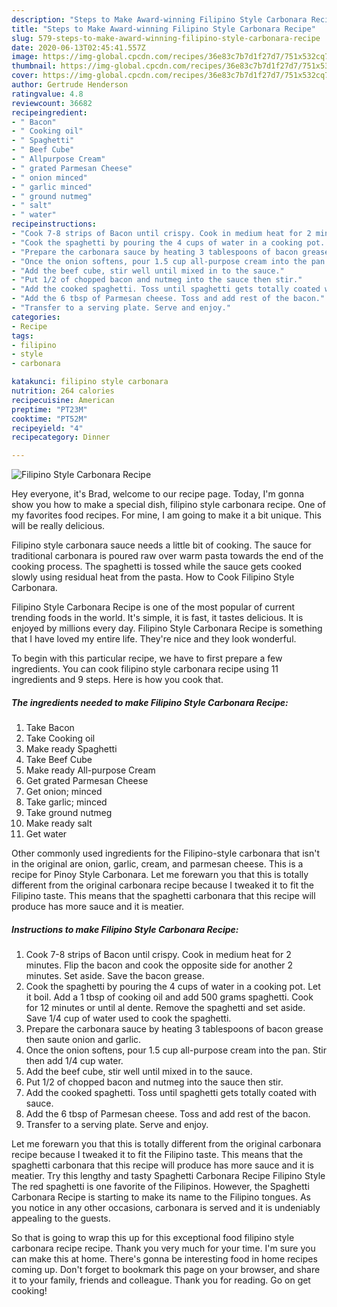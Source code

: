 ```yaml
---
description: "Steps to Make Award-winning Filipino Style Carbonara Recipe"
title: "Steps to Make Award-winning Filipino Style Carbonara Recipe"
slug: 579-steps-to-make-award-winning-filipino-style-carbonara-recipe
date: 2020-06-13T02:45:41.557Z
image: https://img-global.cpcdn.com/recipes/36e83c7b7d1f27d7/751x532cq70/filipino-style-carbonara-recipe-recipe-main-photo.jpg
thumbnail: https://img-global.cpcdn.com/recipes/36e83c7b7d1f27d7/751x532cq70/filipino-style-carbonara-recipe-recipe-main-photo.jpg
cover: https://img-global.cpcdn.com/recipes/36e83c7b7d1f27d7/751x532cq70/filipino-style-carbonara-recipe-recipe-main-photo.jpg
author: Gertrude Henderson
ratingvalue: 4.8
reviewcount: 36682
recipeingredient:
- " Bacon"
- " Cooking oil"
- " Spaghetti"
- " Beef Cube"
- " Allpurpose Cream"
- " grated Parmesan Cheese"
- " onion minced"
- " garlic minced"
- " ground nutmeg"
- " salt"
- " water"
recipeinstructions:
- "Cook 7-8 strips of Bacon until crispy. Cook in medium heat for 2 minutes. Flip the bacon and cook the opposite side for another 2 minutes. Set aside. Save the bacon grease."
- "Cook the spaghetti by pouring the 4 cups of water in a cooking pot. Let it boil. Add a 1 tbsp of cooking oil and add 500 grams spaghetti. Cook for 12 minutes or until al dente. Remove the spaghetti and set aside. Save 1/4 cup of water used to cook the spaghetti."
- "Prepare the carbonara sauce by heating 3 tablespoons of bacon grease then saute onion and garlic."
- "Once the onion softens, pour 1.5 cup all-purpose cream into the pan. Stir then add 1/4 cup water."
- "Add the beef cube, stir well until mixed in to the sauce."
- "Put 1/2 of chopped bacon and nutmeg into the sauce then stir."
- "Add the cooked spaghetti. Toss until spaghetti gets totally coated with sauce."
- "Add the 6 tbsp of Parmesan cheese. Toss and add rest of the bacon."
- "Transfer to a serving plate. Serve and enjoy."
categories:
- Recipe
tags:
- filipino
- style
- carbonara

katakunci: filipino style carbonara 
nutrition: 264 calories
recipecuisine: American
preptime: "PT23M"
cooktime: "PT52M"
recipeyield: "4"
recipecategory: Dinner

---
```



![Filipino Style Carbonara Recipe](https://img-global.cpcdn.com/recipes/36e83c7b7d1f27d7/751x532cq70/filipino-style-carbonara-recipe-recipe-main-photo.jpg)

Hey everyone, it's Brad, welcome to our recipe page. Today, I'm gonna show you how to make a special dish, filipino style carbonara recipe. One of my favorites food recipes. For mine, I am going to make it a bit unique. This will be really delicious.

Filipino style carbonara sauce needs a little bit of cooking. The sauce for traditional carbonara is poured raw over warm pasta towards the end of the cooking process. The spaghetti is tossed while the sauce gets cooked slowly using residual heat from the pasta. How to Cook Filipino Style Carbonara.

Filipino Style Carbonara Recipe is one of the most popular of current trending foods in the world. It's simple, it is fast, it tastes delicious. It is enjoyed by millions every day. Filipino Style Carbonara Recipe is something that I have loved my entire life. They're nice and they look wonderful.


To begin with this particular recipe, we have to first prepare a few ingredients. You can cook filipino style carbonara recipe using 11 ingredients and 9 steps. Here is how you cook that.

<!--inarticleads1-->

##### The ingredients needed to make Filipino Style Carbonara Recipe:

1. Take  Bacon
1. Take  Cooking oil
1. Make ready  Spaghetti
1. Take  Beef Cube
1. Make ready  All-purpose Cream
1. Get  grated Parmesan Cheese
1. Get  onion; minced
1. Take  garlic; minced
1. Take  ground nutmeg
1. Make ready  salt
1. Get  water


Other commonly used ingredients for the Filipino-style carbonara that isn&#39;t in the original are onion, garlic, cream, and parmesan cheese. This is a recipe for Pinoy Style Carbonara. Let me forewarn you that this is totally different from the original carbonara recipe because I tweaked it to fit the Filipino taste. This means that the spaghetti carbonara that this recipe will produce has more sauce and it is meatier. 

<!--inarticleads2-->

##### Instructions to make Filipino Style Carbonara Recipe:

1. Cook 7-8 strips of Bacon until crispy. Cook in medium heat for 2 minutes. Flip the bacon and cook the opposite side for another 2 minutes. Set aside. Save the bacon grease.
1. Cook the spaghetti by pouring the 4 cups of water in a cooking pot. Let it boil. Add a 1 tbsp of cooking oil and add 500 grams spaghetti. Cook for 12 minutes or until al dente. Remove the spaghetti and set aside. Save 1/4 cup of water used to cook the spaghetti.
1. Prepare the carbonara sauce by heating 3 tablespoons of bacon grease then saute onion and garlic.
1. Once the onion softens, pour 1.5 cup all-purpose cream into the pan. Stir then add 1/4 cup water.
1. Add the beef cube, stir well until mixed in to the sauce.
1. Put 1/2 of chopped bacon and nutmeg into the sauce then stir.
1. Add the cooked spaghetti. Toss until spaghetti gets totally coated with sauce.
1. Add the 6 tbsp of Parmesan cheese. Toss and add rest of the bacon.
1. Transfer to a serving plate. Serve and enjoy.


Let me forewarn you that this is totally different from the original carbonara recipe because I tweaked it to fit the Filipino taste. This means that the spaghetti carbonara that this recipe will produce has more sauce and it is meatier. Try this lengthy and tasty Spaghetti Carbonara Recipe Filipino Style The red spaghetti is one favorite of the Filipinos. However, the Spaghetti Carbonara Recipe is starting to make its name to the Filipino tongues. As you notice in any other occasions, carbonara is served and it is undeniably appealing to the guests. 

So that is going to wrap this up for this exceptional food filipino style carbonara recipe recipe. Thank you very much for your time. I'm sure you can make this at home. There's gonna be interesting food in home recipes coming up. Don't forget to bookmark this page on your browser, and share it to your family, friends and colleague. Thank you for reading. Go on get cooking!
